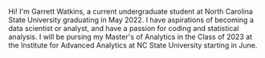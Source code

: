 Hi! I'm Garrett Watkins, a current undergraduate student at North Carolina State University graduating in May 2022. I have aspirations of becoming a data scientist or analyst, and have a passion for coding and statistical analysis. I will be pursing my Master's of Analytics in the Class of 2023 at the Institute for Advanced Analytics at NC State University starting in June. 
